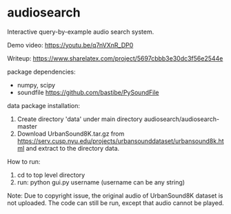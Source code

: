 # audiosearch

Interactive query-by-example audio search system. 

Demo video: https://youtu.be/q7nVXnR_DP0

Writeup: https://www.sharelatex.com/project/5697cbbb3e30dc3f56e2544e

package dependencies: 
- numpy, scipy
- soundfile https://github.com/bastibe/PySoundFile

data package installation:
1. Create directory 'data' under main directory audiosearch/audiosearch-master
2. Download UrbanSound8K.tar.gz from https://serv.cusp.nyu.edu/projects/urbansounddataset/urbansound8k.html and extract to the directory data.

How to run: 
1. cd to top level directory
2. run: python gui.py username 
(username can be any string)

Note: Due to copyright issue, the original audio of UrbanSound8K dataset is not uploaded. The code can still be run, except that audio cannot be played. 
